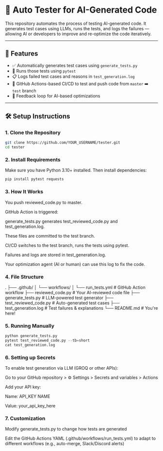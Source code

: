 # 🧪 Auto Tester for AI-Generated Code

This repository automates the process of testing AI-generated code. It generates test cases using LLMs, runs the tests, and logs the failures — allowing AI or developers to improve and re-optimize the code iteratively.

---

## 🚀 Features

- ✅ Automatically generates test cases using `generate_tests.py`
- 🧪 Runs those tests using `pytest`
- 📋 Logs failed test cases and reasons in `test_generation.log`
- 🔁 GitHub Actions-based CI/CD to test and push code from `master` ➡️ `test` branch
- 🧠 Feedback loop for AI-based optimizations

---

## 🛠️ Setup Instructions

### 1. Clone the Repository

```bash
git clone https://github.com/YOUR_USERNAME/tester.git
cd tester
```

### 2. Install Requirements
Make sure you have Python 3.10+ installed. Then install dependencies:
```python
pip install pytest requests
```

### 3. How It Works
You push reviewed_code.py to master.

GitHub Action is triggered:

generate_tests.py generates test_reviewed_code.py and test_generation.log.

These files are committed to the test branch.

CI/CD switches to the test branch, runs the tests using pytest.

Failures and logs are stored in test_generation.log.

Your optimization agent (AI or human) can use this log to fix the code.


### 4. File Structure

.
├── .github/
│   └── workflows/
│       └── run_tests.yml        # GitHub Action workflow
├── reviewed_code.py             # Your AI-reviewed code file
├── generate_tests.py            # LLM-powered test generator
├── test_reviewed_code.py        # Auto-generated test cases
├── test_generation.log          # Test failures & explanations
└── README.md                    # You're here!

### 5. Running Manually
``` python
python generate_tests.py
pytest test_reviewed_code.py --tb=short
cat test_generation.log
```
### 6. Setting up Secrets
To enable test generation via LLM (GROQ or other APIs):

Go to your GitHub repository > ⚙️ Settings > Secrets and variables > Actions

Add your API key:

Name: API_KEY NAME

Value: your_api_key_here

### 7. Customization
Modify generate_tests.py to change how tests are generated

Edit the GitHub Actions YAML (.github/workflows/run_tests.yml) to adapt to different workflows (e.g., auto-merge, Slack/Discord alerts)


